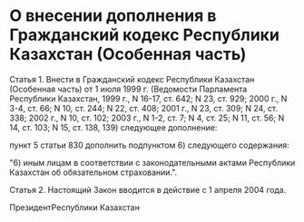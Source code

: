 # О внесении дополнения в Гражданский кодекс Республики Казахстан (Особенная часть)

Статья 1. Внести в Гражданский кодекс Республики Казахстан (Особенная часть) от 1 июля 1999 г. (Ведомости Парламента Республики Казахстан, 1999 г., N 16-17, ст. 642; N 23, ст. 929; 2000 г., N 3-4, ст. 66; N 10, ст. 244; N 22, ст. 408; 2001 г., N 23, ст. 309; N 24, ст. 338; 2002 г., N 10, ст. 102; 2003 г., N 1-2, ст. 7; N 4, ст. 25; N 11, ст. 56; N 14, ст. 103; N 15, ст. 138, 139) следующее дополнение:

пункт 5 статьи 830 дополнить подпунктом 6) следующего содержания:

"6) иным лицам в соответствии с законодательными актами Республики Казахстан об обязательном страховании.".

Статья 2. Настоящий Закон вводится в действие с 1 апреля 2004 года.

ПрезидентРеспублики Казахстан

